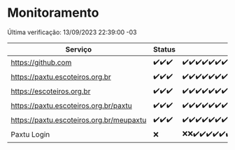 # Monitoramento

Última verificação: 13/09/2023 22:39:00 -03

|Serviço|Status|Últimas 24h|
|---|---|---|
|https://github.com|<span title="2023-09-11: OK=5">✔️</span><span title="2023-09-12: OK=25">✔️</span><span title="2023-09-13: OK=5">✔️</span>|<span title="12/09/2023 22:40:00 -03 : 200">✔️</span><span title="12/09/2023 23:13:00 -03 : 200">✔️</span><span title="12/09/2023 23:20:00 -03 : 200">✔️</span><span title="12/09/2023 23:33:00 -03 : 200">✔️</span><span title="13/09/2023 00:06:00 -03 : 200">✔️</span><span title="13/09/2023 01:07:00 -03 : 200">✔️</span><span title="13/09/2023 02:04:00 -03 : 200">✔️</span><span title="13/09/2023 03:08:00 -03 : 200">✔️</span><span title="13/09/2023 04:05:00 -03 : 200">✔️</span><span title="13/09/2023 05:08:00 -03 : 200">✔️</span><span title="13/09/2023 06:06:00 -03 : 200">✔️</span><span title="13/09/2023 07:06:00 -03 : 200">✔️</span><span title="13/09/2023 08:03:00 -03 : 200">✔️</span><span title="13/09/2023 09:11:00 -03 : 200">✔️</span><span title="13/09/2023 09:47:00 -03 : 200">✔️</span><span title="13/09/2023 10:09:00 -03 : 200">✔️</span><span title="13/09/2023 11:04:00 -03 : 200">✔️</span><span title="13/09/2023 12:06:00 -03 : 200">✔️</span><span title="13/09/2023 13:07:00 -03 : 200">✔️</span><span title="13/09/2023 14:03:00 -03 : 200">✔️</span><span title="13/09/2023 15:07:00 -03 : 200">✔️</span><span title="13/09/2023 16:03:00 -03 : 200">✔️</span><span title="13/09/2023 17:03:00 -03 : 200">✔️</span><span title="13/09/2023 18:02:00 -03 : 200">✔️</span><span title="13/09/2023 19:04:00 -03 : 200">✔️</span><span title="13/09/2023 20:04:00 -03 : 200">✔️</span><span title="13/09/2023 21:28:00 -03 : 200">✔️</span><span title="13/09/2023 22:39:00 -03 : 200">✔️</span>|
|https://paxtu.escoteiros.org.br|<span title="2023-09-11: OK=5">✔️</span><span title="2023-09-12: OK=25">✔️</span><span title="2023-09-13: OK=5">✔️</span>|<span title="12/09/2023 22:40:00 -03 : 200">✔️</span><span title="12/09/2023 23:13:00 -03 : 200">✔️</span><span title="12/09/2023 23:20:00 -03 : 200">✔️</span><span title="12/09/2023 23:33:00 -03 : 200">✔️</span><span title="13/09/2023 00:06:00 -03 : 200">✔️</span><span title="13/09/2023 01:07:00 -03 : 200">✔️</span><span title="13/09/2023 02:04:00 -03 : 200">✔️</span><span title="13/09/2023 03:08:00 -03 : 200">✔️</span><span title="13/09/2023 04:05:00 -03 : 200">✔️</span><span title="13/09/2023 05:08:00 -03 : 200">✔️</span><span title="13/09/2023 06:06:00 -03 : 200">✔️</span><span title="13/09/2023 07:06:00 -03 : 200">✔️</span><span title="13/09/2023 08:03:00 -03 : 200">✔️</span><span title="13/09/2023 09:11:00 -03 : 200">✔️</span><span title="13/09/2023 09:47:00 -03 : 200">✔️</span><span title="13/09/2023 10:09:00 -03 : 200">✔️</span><span title="13/09/2023 11:04:00 -03 : 200">✔️</span><span title="13/09/2023 12:06:00 -03 : 200">✔️</span><span title="13/09/2023 13:07:00 -03 : 200">✔️</span><span title="13/09/2023 14:03:00 -03 : 200">✔️</span><span title="13/09/2023 15:07:00 -03 : 200">✔️</span><span title="13/09/2023 16:03:00 -03 : 200">✔️</span><span title="13/09/2023 17:03:00 -03 : 200">✔️</span><span title="13/09/2023 18:02:00 -03 : 200">✔️</span><span title="13/09/2023 19:04:00 -03 : 200">✔️</span><span title="13/09/2023 20:04:00 -03 : 200">✔️</span><span title="13/09/2023 21:28:00 -03 : 200">✔️</span><span title="13/09/2023 22:39:00 -03 : 200">✔️</span>|
|https://escoteiros.org.br|<span title="2023-09-11: OK=5">✔️</span><span title="2023-09-12: OK=25">✔️</span><span title="2023-09-13: OK=5">✔️</span>|<span title="12/09/2023 22:40:00 -03 : 200">✔️</span><span title="12/09/2023 23:13:00 -03 : 200">✔️</span><span title="12/09/2023 23:20:00 -03 : 200">✔️</span><span title="12/09/2023 23:33:00 -03 : 200">✔️</span><span title="13/09/2023 00:06:00 -03 : 200">✔️</span><span title="13/09/2023 01:07:00 -03 : 200">✔️</span><span title="13/09/2023 02:04:00 -03 : 200">✔️</span><span title="13/09/2023 03:08:00 -03 : 200">✔️</span><span title="13/09/2023 04:05:00 -03 : 200">✔️</span><span title="13/09/2023 05:08:00 -03 : 200">✔️</span><span title="13/09/2023 06:06:00 -03 : 200">✔️</span><span title="13/09/2023 07:06:00 -03 : 200">✔️</span><span title="13/09/2023 08:03:00 -03 : 200">✔️</span><span title="13/09/2023 09:11:00 -03 : 200">✔️</span><span title="13/09/2023 09:47:00 -03 : 200">✔️</span><span title="13/09/2023 10:09:00 -03 : 200">✔️</span><span title="13/09/2023 11:04:00 -03 : 200">✔️</span><span title="13/09/2023 12:06:00 -03 : 200">✔️</span><span title="13/09/2023 13:07:00 -03 : 200">✔️</span><span title="13/09/2023 14:03:00 -03 : 200">✔️</span><span title="13/09/2023 15:07:00 -03 : 200">✔️</span><span title="13/09/2023 16:03:00 -03 : 200">✔️</span><span title="13/09/2023 17:03:00 -03 : 200">✔️</span><span title="13/09/2023 18:02:00 -03 : 200">✔️</span><span title="13/09/2023 19:04:00 -03 : 200">✔️</span><span title="13/09/2023 20:04:00 -03 : 200">✔️</span><span title="13/09/2023 21:28:00 -03 : 200">✔️</span><span title="13/09/2023 22:39:00 -03 : 200">✔️</span>|
|https://paxtu.escoteiros.org.br/paxtu|<span title="2023-09-11: OK=1">✔️</span><span title="2023-09-12: OK=25">✔️</span><span title="2023-09-13: OK=5">✔️</span>|<span title="12/09/2023 22:40:00 -03 : 200">✔️</span><span title="12/09/2023 23:13:00 -03 : 200">✔️</span><span title="12/09/2023 23:20:00 -03 : 200">✔️</span><span title="12/09/2023 23:33:00 -03 : 200">✔️</span><span title="13/09/2023 00:06:00 -03 : 200">✔️</span><span title="13/09/2023 01:07:00 -03 : 200">✔️</span><span title="13/09/2023 02:04:00 -03 : 200">✔️</span><span title="13/09/2023 03:08:00 -03 : 200">✔️</span><span title="13/09/2023 04:05:00 -03 : 200">✔️</span><span title="13/09/2023 05:08:00 -03 : 200">✔️</span><span title="13/09/2023 06:06:00 -03 : 200">✔️</span><span title="13/09/2023 07:06:00 -03 : 200">✔️</span><span title="13/09/2023 08:03:00 -03 : 200">✔️</span><span title="13/09/2023 09:11:00 -03 : 200">✔️</span><span title="13/09/2023 09:47:00 -03 : 200">✔️</span><span title="13/09/2023 10:09:00 -03 : 200">✔️</span><span title="13/09/2023 11:04:00 -03 : 200">✔️</span><span title="13/09/2023 12:06:00 -03 : 200">✔️</span><span title="13/09/2023 13:07:00 -03 : 200">✔️</span><span title="13/09/2023 14:03:00 -03 : 200">✔️</span><span title="13/09/2023 15:07:00 -03 : 200">✔️</span><span title="13/09/2023 16:03:00 -03 : 200">✔️</span><span title="13/09/2023 17:03:00 -03 : 200">✔️</span><span title="13/09/2023 18:02:00 -03 : 200">✔️</span><span title="13/09/2023 19:04:00 -03 : 200">✔️</span><span title="13/09/2023 20:04:00 -03 : 200">✔️</span><span title="13/09/2023 21:28:00 -03 : 200">✔️</span><span title="13/09/2023 22:39:00 -03 : 200">✔️</span>|
|https://paxtu.escoteiros.org.br/meupaxtu|<span title="2023-09-11: OK=1">✔️</span><span title="2023-09-12: OK=25">✔️</span><span title="2023-09-13: OK=5">✔️</span>|<span title="12/09/2023 22:40:00 -03 : 200">✔️</span><span title="12/09/2023 23:13:00 -03 : 200">✔️</span><span title="12/09/2023 23:20:00 -03 : 200">✔️</span><span title="12/09/2023 23:33:00 -03 : 200">✔️</span><span title="13/09/2023 00:06:00 -03 : 200">✔️</span><span title="13/09/2023 01:07:00 -03 : 200">✔️</span><span title="13/09/2023 02:04:00 -03 : 200">✔️</span><span title="13/09/2023 03:08:00 -03 : 200">✔️</span><span title="13/09/2023 04:05:00 -03 : 200">✔️</span><span title="13/09/2023 05:08:00 -03 : 200">✔️</span><span title="13/09/2023 06:06:00 -03 : 200">✔️</span><span title="13/09/2023 07:06:00 -03 : 200">✔️</span><span title="13/09/2023 08:03:00 -03 : 200">✔️</span><span title="13/09/2023 09:11:00 -03 : 200">✔️</span><span title="13/09/2023 09:47:00 -03 : 200">✔️</span><span title="13/09/2023 10:09:00 -03 : 200">✔️</span><span title="13/09/2023 11:04:00 -03 : 200">✔️</span><span title="13/09/2023 12:06:00 -03 : 200">✔️</span><span title="13/09/2023 13:07:00 -03 : 200">✔️</span><span title="13/09/2023 14:03:00 -03 : 200">✔️</span><span title="13/09/2023 15:07:00 -03 : 200">✔️</span><span title="13/09/2023 16:03:00 -03 : 200">✔️</span><span title="13/09/2023 17:03:00 -03 : 200">✔️</span><span title="13/09/2023 18:02:00 -03 : 200">✔️</span><span title="13/09/2023 19:04:00 -03 : 200">✔️</span><span title="13/09/2023 20:04:00 -03 : 200">✔️</span><span title="13/09/2023 21:28:00 -03 : 200">✔️</span><span title="13/09/2023 22:39:00 -03 : 200">✔️</span>|
|Paxtu Login|<span title="2023-09-13: Falhas=4">❌</span>|<span title="12/09/2023 22:40:00 -03 : 0">❌</span><span title="12/09/2023 23:13:00 -03 : 0">❌</span><span title="12/09/2023 23:20:00 -03 : 200">✔️</span><span title="12/09/2023 23:33:00 -03 : 200">✔️</span><span title="13/09/2023 00:06:00 -03 : 200">✔️</span><span title="13/09/2023 01:07:00 -03 : 200">✔️</span><span title="13/09/2023 02:04:00 -03 : 200">✔️</span><span title="13/09/2023 03:08:00 -03 : 200">✔️</span><span title="13/09/2023 04:05:00 -03 : 200">✔️</span><span title="13/09/2023 05:08:00 -03 : 200">✔️</span><span title="13/09/2023 06:06:00 -03 : 200">✔️</span><span title="13/09/2023 07:06:00 -03 : 200">✔️</span><span title="13/09/2023 08:03:00 -03 : 200">✔️</span><span title="13/09/2023 09:11:00 -03 : 200">✔️</span><span title="13/09/2023 09:47:00 -03 : 200">✔️</span><span title="13/09/2023 10:09:00 -03 : 200">✔️</span><span title="13/09/2023 11:04:00 -03 : 200">✔️</span><span title="13/09/2023 12:06:00 -03 : 200">✔️</span><span title="13/09/2023 13:07:00 -03 : 200">✔️</span><span title="13/09/2023 14:04:00 -03 : 200">✔️</span><span title="13/09/2023 15:07:00 -03 : 200">✔️</span><span title="13/09/2023 16:03:00 -03 : 200">✔️</span><span title="13/09/2023 17:03:00 -03 : 200">✔️</span><span title="13/09/2023 18:02:00 -03 : 200">✔️</span><span title="13/09/2023 19:04:00 -03 : 200">✔️</span><span title="13/09/2023 20:04:00 -03 : 200">✔️</span><span title="13/09/2023 21:28:00 -03 : 200">✔️</span><span title="13/09/2023 22:39:00 -03 : 200">✔️</span>|
